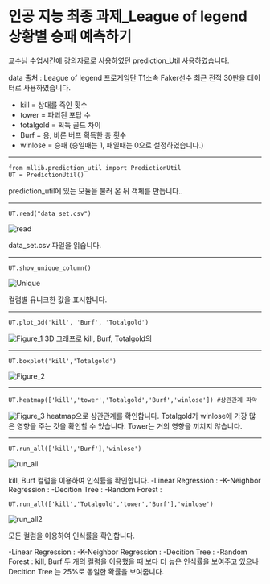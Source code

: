 # 인공 지능 최종 과제_League of legend 상황별 승패 예측하기

교수님 수업시간에 강의자료로 사용하였던 prediction_Util 사용하였습니다.

data 출처 : League of legend 프로게임단 T1소속 Faker선수 최근 전적 30판을 데이터로 사용하였습니다.

- kill = 상대를 죽인 횟수
- tower = 파괴된 포탑 수
- totalgold = 획득 골드 차이
- Burf = 용, 바론 버프 획득한 총 횟수
- winlose = 승패 (승일때는 1, 패일때는 0으로 설정하였습니다.)
<hr/>

```
from mllib.prediction_util import PredictionUtil
UT = PredictionUtil()
```

prediction_util에 있는 모듈을 불러 온 뒤 객체를 만듭니다..
<hr/>



```
UT.read("data_set.csv")
```
![read](https://user-images.githubusercontent.com/54824935/71181483-94430080-22b7-11ea-9287-8d29417557f9.PNG)

data_set.csv 파일을 읽습니다.
<hr/>



```
UT.show_unique_column()
```
![Unique](https://user-images.githubusercontent.com/54824935/71181540-ade44800-22b7-11ea-9c2e-904ed37c8a04.PNG)

컬럼별 유니크한 값을 표시합니다.
<hr/>



```
UT.plot_3d('kill', 'Burf', 'Totalgold')
```
![Figure_1](https://user-images.githubusercontent.com/54824935/71181583-c5233580-22b7-11ea-9e96-14b3b0c6dd87.png)
3D 그래프로 kill, Burf, Totalgold의 
<hr/>



```
UT.boxplot('kill','Totalgold')
```
![Figure_2](https://user-images.githubusercontent.com/54824935/71181605-d53b1500-22b7-11ea-9921-9b834169a69f.png)
<hr/>



```
UT.heatmap(['kill','tower','Totalgold','Burf','winlose']) #상관관계 파악
```
![Figure_3](https://user-images.githubusercontent.com/54824935/71181651-eab03f00-22b7-11ea-81c0-bad8da032bc9.png)
heatmap으로 상관관계를 확인합니다.
Totalgold가 winlose에 가장 많은 영향을 주는 것을 확인할 수 있습니다.
Tower는 거의 영향을 끼치지 않습니다.
<hr/>



```
UT.run_all(['kill','Burf'],'winlose')
```
![run_all](https://user-images.githubusercontent.com/54824935/71181689-fac81e80-22b7-11ea-896d-c00af7e055c3.PNG)

kill, Burf 컬럼을 이용하여 인식률을 확인합니다.
-Linear Regression :
-K-Neighbor Regression :
-Decition Tree :
-Random Forest :

```
UT.run_all(['kill','Totalgold','tower','Burf'],'winlose')
```
![run_all2](https://user-images.githubusercontent.com/54824935/71181696-fdc30f00-22b7-11ea-81ff-96c814c3a4ec.PNG)

모든 컬럼을 이용하여 인식률을 확인합니다.

-Linear Regression :
-K-Neighbor Regression :
-Decition Tree :
-Random Forest :
kill, Burf 두 개의 컬럼을 이용했을 때 보다 더 높은 인식률을 보여주고 있으나
Decition Tree 는 25%로 동일한 확률을 보여줍니다.
